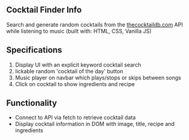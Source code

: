 ## Cocktail Finder Info

Search and generate random cocktails from the [thecocktaildb.com](www.thecocktaildb.com) API while listening to music (built with: HTML, CSS, Vanilla JS)

## Specifications

1) Display UI with an explicit keyword cocktail search
2) lickable random 'cocktail of the day' button
3) Music player on navbar which plays/stops or skips between songs
4) Click on cocktail to show ingredients and recipe

## Functionality
- Connect to API via fetch to retrieve cocktail data
- Display cocktail information in DOM with image, title, recipe and ingredients

